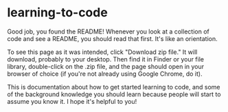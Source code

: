 # learning-to-code
Good job, you found the README! Whenever you look at a collection of code and see a README, you should read that first. It's like an orientation.

To see this page as it was intended, click "Download zip file." It will download, probably to your desktop. Then find it in Finder or your file library, double-click on the .zip file, and the page should open in your browser of choice (if you're not already using Google Chrome, do it).

This is documentation about how to get started learning to code, and some of the background knowledge you should learn because people will start to assume you know it. I hope it's helpful to you!
